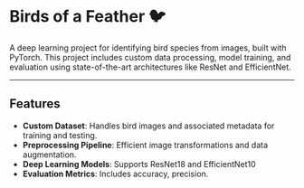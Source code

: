 # Birds of a Feather 🐦

A deep learning project for identifying bird species from images, built with PyTorch. This project includes custom data processing, model training, and evaluation using state-of-the-art architectures like ResNet and EfficientNet.

---

## Features 
- **Custom Dataset**: Handles bird images and associated metadata for training and testing.
- **Preprocessing Pipeline**: Efficient image transformations and data augmentation.
- **Deep Learning Models**: Supports ResNet18 and EfficientNet10
- **Evaluation Metrics**: Includes accuracy, precision. 

